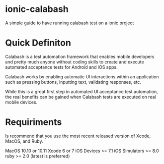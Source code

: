 # ionic-calabash
A simple guide to have running calabash test on a ionic project

# Quick Definiton
Calabash is a test automation framework that enables mobile developers and pretty much anyone without coding skills to create and execute automated acceptance tests for Android and iOS apps.

Calabash works by enabling automatic UI interactions within an application such as pressing buttons, inputting text, validating responses, etc. 

While this is a great first step in automated UI acceptance test automation, the real benefits can be gained when Calabash tests are executed on real mobile devices.



# Requiriments

Is recommend that you use the most recent released version of Xcode, MacOS, and Ruby.

MacOS 10.10 or 10.11
Xcode 6 or 7
iOS Devices >= 7.1
iOS Simulators >= 8.0
ruby >= 2.0 (latest is preferred)
